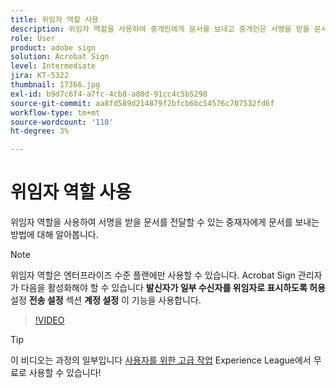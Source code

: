 ```yaml
---
title: 위임자 역할 사용
description: 위임자 역할을 사용하여 중개인에게 문서를 보내고 중개인은 서명을 받을 문서를 보낼 수 있습니다.
role: User
product: adobe sign
solution: Acrobat Sign
level: Intermediate
jira: KT-5322
thumbnail: 17366.jpg
exl-id: b9d7c6f4-a7fc-4cb8-a80d-91cc4c5b5298
source-git-commit: aa8fd589d214879f2bfcb6bc54576c707532fd6f
workflow-type: tm+mt
source-wordcount: '110'
ht-degree: 3%

---
```


# 위임자 역할 사용

위임자 역할을 사용하여 서명을 받을 문서를 전달할 수 있는 중재자에게 문서를 보내는 방법에 대해 알아봅니다.

>[!NOTE]
>
>위임자 역할은 엔터프라이즈 수준 플랜에만 사용할 수 있습니다. Acrobat Sign 관리자가 다음을 활성화해야 할 수 있습니다 **발신자가 일부 수신자를 위임자로 표시하도록 허용** 설정 **전송 설정** 섹션 **계정 설정** 이 기능을 사용합니다.

>[!VIDEO](https://video.tv.adobe.com/v/343621?quality=12&learn=on&hidetitle=true)

>[!TIP]
>
>이 비디오는 과정의 일부입니다 [사용자를 위한 고급 작업](https://experienceleague.adobe.com/?recommended=Sign-U-1-2020.3) Experience League에서 무료로 사용할 수 있습니다!
